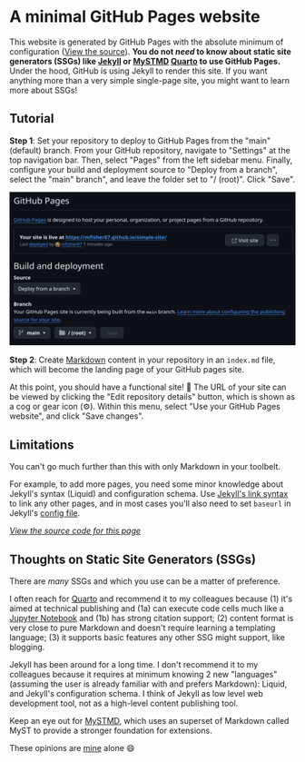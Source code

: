 # A minimal GitHub Pages website

This website is generated by GitHub Pages with the absolute minimum of configuration ([View the source](https://github.com/mfisher87/simple-site)).
**You do not _need_ to know about static site generators (SSGs) like [Jekyll](https://jekyllrb.com/) or [MySTMD](https://mystmd.org) [Quarto](https://quarto.org) to use GitHub Pages.**
Under the hood, GitHub is using Jekyll to render this site.
If you want anything more than a very simple single-page site, you might want to learn more about SSGs!


## Tutorial

**Step 1**:
Set your repository to deploy to GitHub Pages from the "main" (default) branch.
From your GitHub repository, navigate to "Settings" at the top navigation bar.
Then, select "Pages" from the left sidebar menu.
Finally, configure your build and deployment source to "Deploy from a branch", select the "main" branch", and leave the folder set to "/ (root)".
Click "Save".

![Deploy from the "main" branch's root (`/`) directory](/github-pages-deploy-from-main.png)


**Step 2**:
Create [Markdown](https://www.markdownguide.org/) content in your repository in an `index.md` file, which will become the landing page of your GitHub pages site.

At this point, you should have a functional site! :tada:
The URL of your site can be viewed by clicking the "Edit repository details" button, which is shown as a cog or gear icon (:gear:).
Within this menu, select "Use your GitHub Pages website", and click "Save changes".


## Limitations

You can't go much further than this with only Markdown in your toolbelt.

For example, to add more pages, you need some minor knowledge about Jekyll's syntax (Liquid) and configuration schema.
Use [Jekyll's link syntax](https://jekyllrb.com/docs/liquid/tags/#link) to link any other pages,
and in most cases you'll also need to set `baseurl` in Jekyll's [config file](https://jekyllrb.com/docs/configuration/options/#build-command-options).

[_View the source code for this page_](https://github.com/mfisher87/simple-site/blob/main/index.md?plain=1)


## Thoughts on Static Site Generators (SSGs)

There are _many_ SSGs and which you use can be a matter of preference.

I often reach for [Quarto](https://quarto.org) and recommend it to my colleagues because
(1) it's aimed at technical publishing and (1a) can execute code cells much like a [Jupyter Notebook](https://jupyter.org/) and (1b) has strong citation support;
(2) content format is very close to pure Markdown and doesn't require learning a templating language;
(3) it supports basic features any other SSG might support, like blogging.

Jekyll has been around for a long time.
I don't recommend it to my colleagues because it requires at minimum knowing 2 new "languages" (assuming the user is already familiar with and prefers Markdown):
Liquid, and Jekyll's configuration schema.
I think of Jekyll as low level web development tool, not as a high-level content publishing tool.

Keep an eye out for [MySTMD](https://mystmd.org/), which uses an superset of Markdown called MyST to provide a stronger foundation for extensions.

These opinions are [mine](https://mfisher87.github.io) alone :smile:
